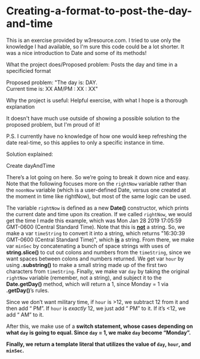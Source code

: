 # Creating-a-format-to-post-the-day-and-time
This is an exercise provided by w3resource.com. I tried to use only the knowledge I had available, so I'm sure this code could be a lot shorter. It was a nice introduction to Date and some of its methods!

What the project does/Proposed problem: Posts the day and time in a specificied format

Proposed problem: "The day is: DAY.  
Current time is: XX AM/PM : XX : XX"

Why the project is useful: Helpful exercise, with what I hope is a thorough explanation

It doesn't have much use outside of showing a possible solution to the proposed problem, but I'm proud of it!

P.S. I currently have no knowledge of how one would keep refreshing the date real-time, so this applies to only a specific instance in time.

Solution explained:

Create dayAndTime

There’s a lot going on here. So we’re going to break it down nice and easy. Note that the following focuses more on the `rightNow` variable rather than the `noonNow` variable (which is a user-defined Date, versus one created at the moment in time like rightNow), but most of the same logic can be used.

The variable `rightNow` is defined as a new <b>Date()</b> constructor, which prints the current date and time upon its creation. If we called `rightNow`, we would get the time I made this example, which was Mon Jan 28 2019 17:05:59 GMT-0600 (Central Standard Time). Note that this is <u><strong>not</strong></u> a string. So, we make a var `timeString` to convert it into a string, which returns "16:30:39 GMT-0600 (Central Standard Time)", which <u><strong>is</strong></u> a string. From there, we make var `minSec` by concatenating a bunch of space strings with uses of <b>string.slice()</b> to cut out colons and numbers from the `timeString`, since we want spaces between colons and numbers returned. We get var `hour` by using <b>.substring()</b> to make a small string made up of the first two characters from `timeString`. Finally, we make var `day` by taking the original `rightNow` variable (remember, not a string), and subject it to the <b>Date.getDay()</b> method, which will return a 1, since Monday = 1 via <b>.getDay()</b>’s rules. 

Since we don’t want military time, if `hour` is >12, we subtract 12 from it and then add “ PM”. If `hour` is <em>exactly</em> 12, we just add “ PM” to it. If it’s <12, we add “ AM” to it. 

After this, we make use of a <b>switch statement<b>, whose cases depending on what `day` is going to equal. Since `day` = 1, we make `day` become “Monday”.

Finally, we return a template literal that utilizes the value of `day`, `hour`, and `minSec`.
